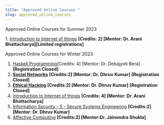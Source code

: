 ```yaml
---
title: "Approved Online Courses "
slug: approved_online_courses
---
```


Approved Online Courses for S﻿ummer 2023

1﻿. [Introduction to Internet of things](https://onlinecourses.nptel.ac.in/noc23_cs51/preview) **\[Credits: 2] \[Mentor: Dr. Arani Bhattacharya]\[Limited registrations]**

Approved Online Courses for Winter 2023

1. [](https://www.coursera.org/specializations/full-stack-react)[Haskell Programming](https://haskell.mooc.fi/)[[]([)Credits: 4] \[Mentor: Dr. Debajyoti Bera] **\[Registration Closed]**
2. **[Social Networks](https://onlinecourses.nptel.ac.in/noc23_cs19/preview) \[Credits:2] \[Mentor: Dr. Dhruv Kumar]** **\[Registration Closed]**
3. **[Ethical Hacking](https://onlinecourses.nptel.ac.in/noc23_cs44/preview) \[Credits:2] \[Mentor: Dr. Dhruv Kumar]** **\[Registration Closed]**
4. [Introduction to Internet of things](https://onlinecourses.nptel.ac.in/noc23_cs51/preview) **\[Credits: 4] \[Mentor: Dr. Arani Bhattacharya]**
5. [﻿Information Security - 5 - Secure Systems Engineering](https://onlinecourses.nptel.ac.in/noc23_cs10/preview) ﻿**\[Credits:2] \[Mentor: Dr. Dhruv Kumar]**
6. [A﻿ffective Computing](https://onlinecourses.nptel.ac.in/noc23_cs36/preview) ﻿**\[Credits:2] \[Mentor:Dr. Jainendra Shukla]**

